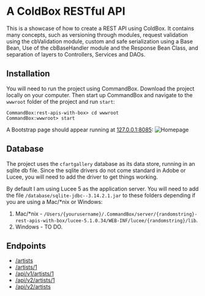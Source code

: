 # A ColdBox RESTful API
This is a showcase of how to create a REST API using ColdBox. It contains many concepts, such as versioning through modules, request validation using the cbValidation module, custom and safe serialization using a Base Bean, Use of the cbBaseHandler module and the Response Bean Class, and separation of layers to Controllers, Services and DAOs.

## Installation
You will need to run the project using CommandBox. Download the project locally on your computer. Then start up CommandBox and navigate to the `wwwroot` folder of the project and run `start`:

```
CommandBox:rest-apis-with-box> cd wwwroot
CommandBox:wwwroot> start
```

A Bootstrap page should appear running at [127.0.0.1:8085](http://127.0.0.1:8085):
![Homepage](https://github.com/evagoras/rest-apis-with-box/homepage.jpg "Homepage")


## Database
The project uses the `cfartgallery` database as its data store, running in an sqlite db file. Since the sqlite drivers do not come standard in Adobe or Lucee, you will need to add the driver to get things working.

By default I am using Lucee 5 as the application server. You will need to add the file `/database/sqlite-jdbc--3.14.2.1.jar` to these folders depending if you are using a Mac/*nix or Windows:

1. Mac/*nix - `/Users/{yourusername}/.CommandBox/server/{randomstring}-rest-apis-with-box/lucee-5.1.0.34/WEB-INF/lucee/{randomstring}/lib`.
2. Windows - TO DO.

## Endpoints
* [/artists](http://127.0.0.1:8085/artists)
* [/artists/1](http://127.0.0.1:8085/artists/1)
* [/api/v1/artists/1](http://127.0.0.1:8085/api/v1/artists/1)
* [/api/v2/artists/1](http://127.0.0.1:8085/api/v2/artists/1)
* [/api/v2/artists](http://127.0.0.1:8085/api/v2/artists)
